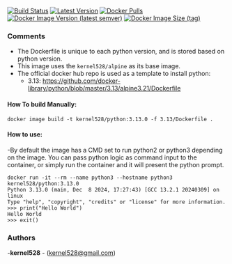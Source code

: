 [![Build Status](http://drone.kernelsanders.biz:8080/api/badges/kernel528/python-docker/status.svg)](http://drone.kernelsanders.biz:8080/kernel528/python-docker)
[![Latest Version](https://img.shields.io/github/v/tag/kernel528/python-docker)](https://github.com/kernel528/python-docker/releases/latest)
[![Docker Pulls](https://img.shields.io/docker/pulls/kernel528/python)](https://hub.docker.com/r/kernel528/python)
[![Docker Image Version (latest semver)](https://img.shields.io/docker/v/kernel528/python?sort=semver)](https://hub.docker.com/r/kernel528/python)
[![Docker Image Size (tag)](https://img.shields.io/docker/image-size/kernel528/python)](https://hub.docker.com/r/kernel528/python)

### Comments
- The Dockerfile is unique to each python version, and is stored based on python version.
- This image uses the `kernel528/alpine` as its base image.
- The official docker hub repo is used as a template to install python:  
  - 3.13: https://github.com/docker-library/python/blob/master/3.13/alpine3.21/Dockerfile

#### How To build Manually:
``docker image build -t kernel528/python:3.13.0 -f 3.13/Dockerfile .``

#### How to use:
-By default the image has a CMD set to run python2 or python3 depending on the image.  You can pass python logic as command input to the container, or simply run the container and it will present the python prompt.
```
docker run -it --rm --name python3 --hostname python3 kernel528/python:3.13.0
Python 3.13.0 (main, Dec  8 2024, 17:27:43) [GCC 13.2.1 20240309] on linux
Type "help", "copyright", "credits" or "license" for more information.
>>> print("Hello World")
Hello World
>>> exit()
```

### Authors
-**kernel528** - (kernel528@gmail.com)
